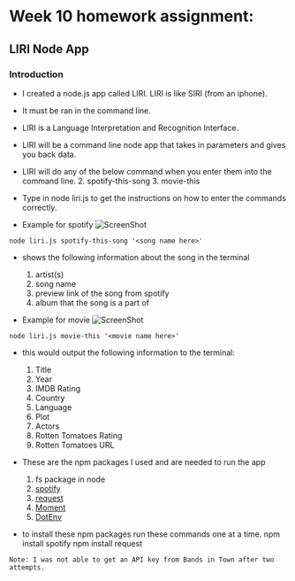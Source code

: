 # Week 10 homework assignment:
## LIRI Node App


### Introduction

* I created a node.js app called LIRI. LIRI is like SIRI (from an iphone).
* It must be ran in the command line.
* LIRI is a Language Interpretation and Recognition Interface.
* LIRI will be a command line node app that takes in parameters and gives you back data.
* LIRI will do any of the below command when you enter them into the command line.
	2. spotify-this-song
	3. movie-this

* Type in node liri.js to get the instructions on how to enter the commands correctly.

* Example for spotify
![ScreenShot](img/spotify.jpg "Spotify")
```
node liri.js spotify-this-song '<song name here>'
```
* shows the following information about the song in the terminal
	1. artist(s)
	2. song name
	3. preview link of the song from spotify
	4. album that the song is a part of

* Example for movie
![ScreenShot](img/OMDB.jpg "OMDB")
```
node liri.js movie-this '<movie name here>'
```
* this would output the following information to the terminal:
	1. Title
	2. Year
	3. IMDB Rating
	4. Country
	5. Language
	6. Plot
	7. Actors
	8. Rotten Tomatoes Rating
	9. Rotten Tomatoes URL

* These are the npm packages I used and are needed to run the app
	1. fs package in node
	3. [spotify](https://www.npmjs.com/package/spotify)
	4. [request](https://www.npmjs.com/package/request)
	5. [Moment](https://www.npmjs.com/package/moment)
	6. [DotEnv](https://www.npmjs.com/package/dotenv)

* to install these npm packages run these commands one at a time.
npm install spotify
npm install request
```
Note: I was not able to get an API key from Bands in Town after two attempts.
